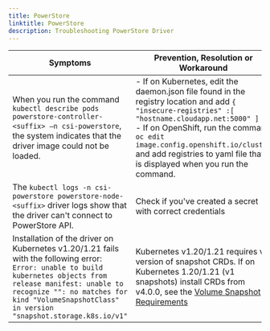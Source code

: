 ```yaml
---
title: PowerStore
linktitle: PowerStore 
description: Troubleshooting PowerStore Driver
---
```

| Symptoms | Prevention, Resolution or Workaround |
| --- | --- | 
| When you run the command `kubectl describe pods powerstore-controller-<suffix> –n csi-powerstore`, the system indicates that the driver image could not be loaded. | - If on Kubernetes, edit the daemon.json file found in the registry location and add `{ "insecure-registries" :[ "hostname.cloudapp.net:5000" ] }` <br> - If on OpenShift, run the command `oc edit image.config.openshift.io/cluster` and add registries to yaml file that is displayed when you run the command.|
| The `kubectl logs -n csi-powerstore powerstore-node-<suffix>` driver logs show that the driver can't connect to PowerStore API. | Check if you've created a secret with correct credentials |
|Installation of the driver on Kubernetes v1.20/1.21 fails with the following error: <br />```Error: unable to build kubernetes objects from release manifest: unable to recognize "": no matches for kind "VolumeSnapshotClass" in version "snapshot.storage.k8s.io/v1"```|Kubernetes v1.20/1.21 requires v1 version of snapshot CRDs.  If on Kubernetes 1.20/1.21 (v1 snapshots) install CRDs from v4.0.0, see the [Volume Snapshot Requirements](../../installation/helm/powerstore/#optional-volume-snapshot-requirements)|

